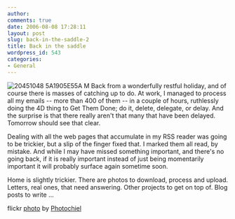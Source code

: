 ```yaml
---
author:
comments: true
date: 2006-08-08 17:28:11
layout: post
slug: back-in-the-saddle-2
title: Back in the saddle
wordpress_id: 543
categories:
- General
---
```


![20451048 5A1905E55A M](http://jeremycherfas.net/uploads/2006/08/20451048_5a1905e55a_m.jpg) Back from a wonderfully restful holiday, and of course there is masses of catching up to do. At work, I managed to process all my emails -- more than 400 of them -- in a couple of hours, ruthlessly doing the 4D thing to Get Them Done; do it, delete, delegate, or delay. And the surprise is that there really aren't that many that have been delayed. Tomorrow should see that clear.

Dealing with all the web pages that accumulate in my RSS reader was going to be trickier, but a slip of the finger fixed that. I marked them all read, by mistake. And while I may have missed something important, and there's no going back, if it is really important instead of just being momentarily important it will probably surface again sometime soon.

Home is slightly trickier. There are photos to download, process and upload. Letters, real ones, that need answering. Other projects to get on top of. Blog posts to write ...

flickr [photo](http://www.flickr.com/photos/photochiel/20451048/) by [Photochiel](http://www.flickr.com/photos/photochiel/)
